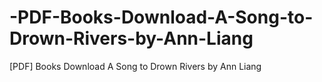 # -PDF-Books-Download-A-Song-to-Drown-Rivers-by-Ann-Liang
[PDF] Books Download A Song to Drown Rivers by Ann Liang
